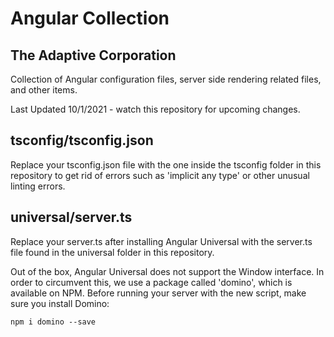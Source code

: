 # Angular Collection
## The Adaptive Corporation
Collection of Angular configuration files, server side rendering related files, and other items.

Last Updated 10/1/2021 - watch this repository for upcoming changes.

## tsconfig/tsconfig.json

Replace your tsconfig.json file with the one inside the tsconfig folder in this repository to get rid of errors such as 'implicit any type' or other unusual linting errors.

## universal/server.ts

Replace your server.ts after installing Angular Universal with the server.ts file found in the universal folder in this repository.

Out of the box, Angular Universal does not support the Window interface. In order to circumvent this, we use a package called 'domino', which is available on NPM. Before running your server with the new script, make sure you install Domino:

```
npm i domino --save
```

